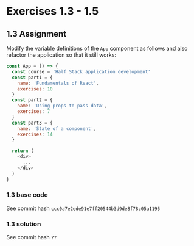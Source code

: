# Exercises 1.3 - 1.5

## 1.3 Assignment
Modify the variable definitions of the `App` component as follows and also refactor the application so that it still works:

```javascript
const App = () => {
  const course = 'Half Stack application development'
  const part1 = {
    name: 'Fundamentals of React',
    exercises: 10
  }
  const part2 = {
    name: 'Using props to pass data',
    exercises: 7
  }
  const part3 = {
    name: 'State of a component',
    exercises: 14
  }

  return (
    <div>
      ...
    </div>
  )
}
```

### 1.3 base code
See commit hash `ccc0a7e2ede91e7ff20544b3d9de8f78c05a1195`

### 1.3 solution
See commit hash `??`
